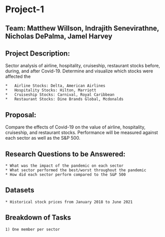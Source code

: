 # Project-1

## Team: Matthew Willson, Indrajith Senevirathne, Nicholas DePalma, Jamel Harvey 

## Project Description: 

Sector analysis of airline, hospitality, cruiseship, restaurant stocks before, during, and after Covid-19. Determine and visualize which stocks were affected the 

    *   Airline Stocks: Delta, American Airlines
    *   Hospitality Stocks: Hilton, Marriott
    *   Cruiseship Stocks: Carnival, Royal Caribbean 
    *   Restaurant Stocks: Dine Brands Global, Mcdonalds

## Proposal:

Compare the effects of Covid-19 on the value of airline, hospitality, cruiseship, and restaurant stocks. Performance will be measured against each sector as well as the S&P 500. 

## Research Questions to be Answered:

    * What was the impact of the pandemic on each sector
    * What sector performed the best/worst throughout the pandemic
    * How did each sector perform compared to the S&P 500

## Datasets 

    * Historical stock prices from January 2018 to June 2021 

## Breakdown of Tasks

    1) One member per sector 






